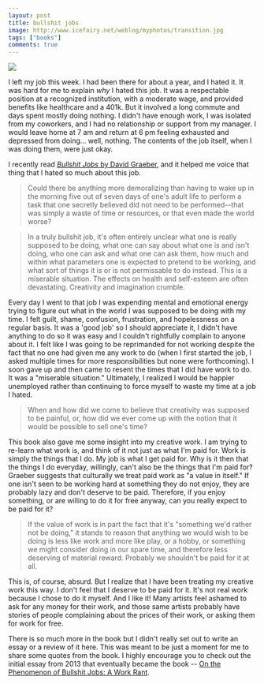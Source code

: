 ```yaml
---
layout: post
title: bullshit jobs
image: http://www.icefairy.net/weblog/myphotos/transition.jpg
tags: ["books"]
comments: true
---
```


<div class="post_thumb"><img class="post_image" src="{{ page.image }}"></div>

I left my job this week. I had been there for about a year, and I hated it. It was hard for me to explain *why* I hated this job. It was a respectable position at a recognized institution, with a moderate wage, and provided benefits like healthcare and a 401k. But it involved a long commute and days spent mostly doing nothing. I didn't have enough work, I was isolated from my coworkers, and I had no relationship or support from my manager. I would leave home at 7 am and return at 6 pm feeling exhausted and depressed from doing... well, nothing. The contents of the job itself, when I was doing them, were just okay.

I recently read [*Bullshit Jobs* by David Graeber](https://davidgraeber.org/books/bullshit-jobs/), and it helped me voice that thing that I hated so much about this job.

> Could there be anything more demoralizing than having to wake up in the morning five out of seven days of one's adult life to perform a task that one secretly believed did not need to be performed--that was simply a waste of time or resources, or that even made the world worse?

<!--more-->

> In a truly bullshit job, it's often entirely unclear what one is really supposed to be doing, what one can say about what one is and isn't doing, who one can ask and what one can ask them, how much and within what parameters one is expected to pretend to be working, and what sort of things it is or is not permissable to do instead. This is a miserable situation. The effects on health and self-esteem are often devastating. Creativity and imagination crumble. 

Every day I went to that job I was expending mental and emotional energy trying to figure out what in the world I was supposed to be doing with my time. I felt guilt, shame, confusion, frustration, and hopelessness on a regular basis. It was a 'good job' so I should appreciate it, I didn't have anything to do so it was easy and I couldn't rightfully complain to anyone about it. I felt like I was going to be reprimanded for not working despite the fact that no one had given me any work to do (when I first started the job, I asked multiple times for more responsibilities but none were forthcoming). I soon gave up and then came to resent the times that I did have work to do. It was a "miserable situation." Ultimately, I realized I would be happier unemployed rather than continuing to force myself to waste my time at a job I hated.

> When and how did we come to believe that creativity was supposed to be painful, or, how did we ever come up with the notion that it would be possible to sell one's time?

This book also gave me some insight into my creative work. I am trying to re-learn what work is, and think of it not just as what I'm paid for. Work is simply the things that I do. My job is what I get paid for. Why is it then that the things I do everyday, willingly, can't also be the things that I'm paid for? Graeber suggests that culturally we treat paid work as "a value in itself." If one isn't seen to be working hard at something they do not enjoy, they are probably lazy and don't deserve to be paid. Therefore, if you enjoy something, or are willing to do it for free anyway, can you really expect to be paid for it?

> If the value of work is in part the fact that it's "something we'd rather not be doing," it stands to reason that anything we would wish to be doing is less like work and more like play, or a hobby, or something we might consider doing in our spare time, and therefore less deserving of material reward. Probably we shouldn't be paid for it at all.

This is, of course, absurd. But I realize that I have been treating my creative work this way. I don't feel that I deserve to be paid for it. It's not real work because I chose to do it myself. And I like it! Many artists feel ashamed to ask for any money for their work, and those same artists probably have stories of people complaining about the prices of their work, or asking them for work for free.

There is so much more in the book but I didn't really set out to write an essay or a review of it here. This was meant to be just a moment for me to share some quotes from the book. I highly encourage you to check out the initial essay from 2013 that eventually became the book -- [On the Phenomenon of Bullshit Jobs: A Work Rant](https://www.strike.coop/bullshit-jobs/).


